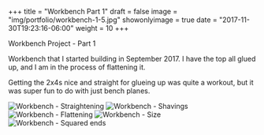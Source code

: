 +++
title = "Workbench Part 1"
draft = false
image = "img/portfolio/workbench-1-5.jpg"
showonlyimage = true
date = "2017-11-30T19:23:16-06:00"
weight = 10
+++

Workbench Project - Part 1
<!--more-->

Workbench that I started building in September 2017. I have the top all glued
up, and I am in the process of flattening it.

Getting the 2x4s nice and straight for glueing up was quite a workout, but it
was super fun to do with just bench planes.

![Workbench - Straightening](/img/portfolio/workbench-1-1.jpg "Workbench - Straightening")
![Workbench - Shavings](/img/portfolio/workbench-1-2.jpg "Workbench - Shavings")
![Workbench - Flattening](/img/portfolio/workbench-1-3.jpg "Workbench - Flattening")
![Workbench - Size](/img/portfolio/workbench-1-4.jpg "Stanley 8 and jack for comparison")
![Workbench - Squared ends](/img/portfolio/workbench-1-5.jpg "Workbench - Squared ends")

